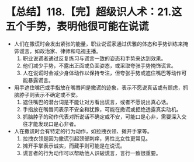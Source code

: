 # 【总结】118.【完】超级识人术：21.这五个手势，表明他很可能在说谎

-   人们在撒谎时会发出紧张的能量，职业说谎家通过优雅的体态和手势训练来掩饰谎言，如政治家、律师和电视主播。
    1.  职业说谎者通过反复练习与谎言一致的姿态和手势来达到效果。
    2.  他们减少手势，不露出正面或负面姿态，或采取夸张手势掩饰谎言。
    3.  人在说谎时会减少身体动作以保持专注，但夸张手势或遮住嘴巴等动作可能暴露谎言。
-   用手遮住嘴巴或手指放在嘴唇间是撒谎的迹象，表示不愿说真话或有顾虑，抓脑脖子则表示不确定或不安。
    1.  遮住嘴巴的潜台词是不能让对方看出谎言，或者不愿说出真心话。
    2.  手指放在嘴唇间表示不安全和犹豫，可能在撒谎或拒绝透露真实动机。
    3.  抓脑脖子的动作代表对所说话不确定或不安，可能口是心非，需要深入交往才能发现口是心非者。
-   人在撒谎时会有特定的行为动作，如拉拽衣领、摊开手掌等。
    1.  拉拽衣领是因为撒谎引起颈部刺痒，男性比女性更常见。
    2.  摊开手掌表示诚实，而藏手则可能是在说谎。
    3.  谎言者的行为动作可以帮助他人识破谎言，言行一致很重要。